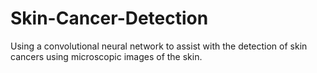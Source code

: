 # Skin-Cancer-Detection
Using a convolutional neural network to assist with the detection of skin cancers using microscopic images of the skin.
